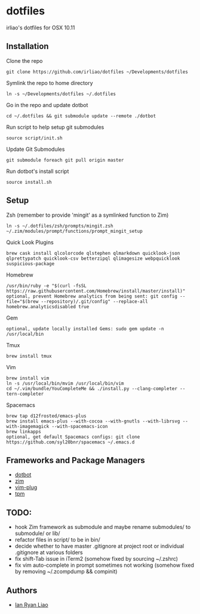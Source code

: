 # dotfiles

irliao's dotfiles for OSX 10.11

## Installation

Clone the repo

```
git clone https://github.com/irliao/dotfiles ~/Developments/dotfiles
```
Symlink the repo to home directory

```
ln -s ~/Developments/dotfiles ~/.dotfiles
```
Go in the repo and update dotbot

```
cd ~/.dotfiles && git submodule update --remote ./dotbot
```
Run script to help setup git submodules

```
source script/init.sh
```
Update Git Submodules

```
git submodule foreach git pull origin master
```
Run dotbot's install script

```
source install.sh
```


## Setup

Zsh (remember to provide 'mingit' as a symlinked function to Zim)
```
ln -s ~/.dotfiles/zsh/prompts/mingit.zsh ~/.zim/modules/prompt/functions/prompt_mingit_setup
```

Quick Look Plugins
```
brew cask install qlcolorcode qlstephen qlmarkdown quicklook-json qlprettypatch quicklook-csv betterzipql qlimagesize webpquicklook suspicious-package
```

Homebrew
```
/usr/bin/ruby -e "$(curl -fsSL https://raw.githubusercontent.com/Homebrew/install/master/install)"
optional, prevent Homebrew analytics from being sent: git config --file="$(brew --repository)/.git/config" --replace-all homebrew.analyticsdisabled true
```

Gem
```
optional, update locally installed Gems: sudo gem update -n /usr/local/bin
```

Tmux
```
brew install tmux
```

Vim
```
brew install vim
ln -s /usr/local/bin/mvim /usr/local/bin/vim
cd ~/.vim/bundle/YouCompleteMe && ./install.py --clang-completer --tern-completer
```

Spacemacs
```
brew tap d12frosted/emacs-plus
brew install emacs-plus --with-cocoa --with-gnutls --with-librsvg --with-imagemagick --with-spacemacs-icon
brew linkapps
optional, get default Spacemacs configs: git clone https://github.com/syl20bnr/spacemacs ~/.emacs.d
```


## Frameworks and Package Managers
* [dotbot](https://github.com/anishathalye/dotbot)
* [zim](https://github.com/Eriner/zim)
* [vim-plug](https://github.com/junegunn/vim-plug)
* [tpm](https://github.com/tmux-plugins/tpm)


## TODO:
* hook Zim framework as submodule and maybe rename submodules/ to submodule/ or lib/
* refactor files in script/ to be in bin/
* decide whether to have master .gitignore at project root or individual .gitignore at various folders
* fix shift-Tab issue in iTerm2 (somehow fixed by sourcing ~/.zshrc)
* fix vim auto-complete in prompt sometimes not working (somehow fixed by removing ~/.zcompdump && compinit)


## Authors
* [Ian Ryan Liao](https://github.com/irliao)

